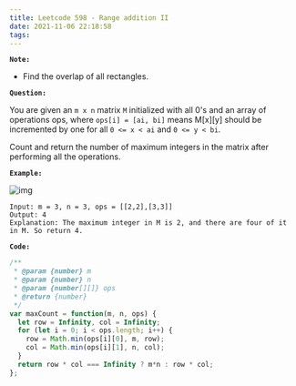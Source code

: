```yaml
---
title: Leetcode 598 - Range addition II
date: 2021-11-06 22:18:58
tags:
---
```

**`Note:`**
- Find the overlap of all rectangles.

**`Question:`**

You are given an `m x n` matrix `M` initialized with all 0's and an array of operations ops, where `ops[i] = [ai, bi]` means M[x][y] should be incremented by one for all `0 <= x < ai` and `0 <= y < bi`.

Count and return the number of maximum integers in the matrix after performing all the operations.

**`Example:`**

![img](https://assets.leetcode.com/uploads/2020/10/02/ex1.jpg)
```
Input: m = 3, n = 3, ops = [[2,2],[3,3]]
Output: 4
Explanation: The maximum integer in M is 2, and there are four of it in M. So return 4.
```

**`Code:`**
```javascript
/**
 * @param {number} m
 * @param {number} n
 * @param {number[][]} ops
 * @return {number}
 */
var maxCount = function(m, n, ops) {
  let row = Infinity, col = Infinity;
  for (let i = 0; i < ops.length; i++) {
    row = Math.min(ops[i][0], m, row);
    col = Math.min(ops[i][1], n, col);
  }
  return row * col === Infinity ? m*n : row * col;
};
```
